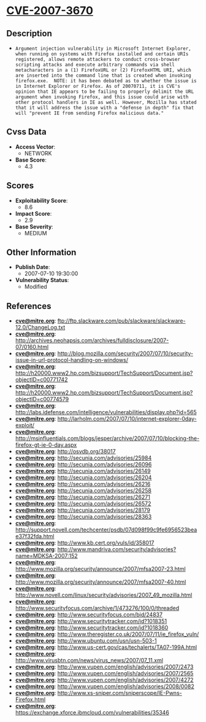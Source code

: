 
# [CVE-2007-3670](https://cve.mitre.org/cgi-bin/cvename.cgi?name=CVE-2007-3670)

## Description

- `Argument injection vulnerability in Microsoft Internet Explorer, when running on systems with Firefox installed and certain URIs registered, allows remote attackers to conduct cross-browser scripting attacks and execute arbitrary commands via shell metacharacters in a (1) FirefoxURL or (2) FirefoxHTML URI, which are inserted into the command line that is created when invoking firefox.exe.  NOTE: it has been debated as to whether the issue is in Internet Explorer or Firefox. As of 20070711, it is CVE's opinion that IE appears to be failing to properly delimit the URL argument when invoking Firefox, and this issue could arise with other protocol handlers in IE as well. However, Mozilla has stated that it will address the issue with a "defense in depth" fix that will "prevent IE from sending Firefox malicious data."`

## Cvss Data

- **Access Vector**:
  - NETWORK
- **Base Score**:
  - 4.3

## Scores

- **Exploitability Score**:
  - 8.6
- **Impact Score**:
  - 2.9
- **Base Severity**:
  - MEDIUM

## Other Information

- **Publish Date**:
  - 2007-07-10 19:30:00
- **Vulnerability Status**:
  - Modified

## References

- **cve@mitre.org**: ftp://ftp.slackware.com/pub/slackware/slackware-12.0/ChangeLog.txt
- **cve@mitre.org**: http://archives.neohapsis.com/archives/fulldisclosure/2007-07/0160.html
- **cve@mitre.org**: http://blog.mozilla.com/security/2007/07/10/security-issue-in-url-protocol-handling-on-windows/
- **cve@mitre.org**: http://h20000.www2.hp.com/bizsupport/TechSupport/Document.jsp?objectID=c00771742
- **cve@mitre.org**: http://h20000.www2.hp.com/bizsupport/TechSupport/Document.jsp?objectID=c00774579
- **cve@mitre.org**: http://labs.idefense.com/intelligence/vulnerabilities/display.php?id=565
- **cve@mitre.org**: http://larholm.com/2007/07/10/internet-explorer-0day-exploit/
- **cve@mitre.org**: http://msinfluentials.com/blogs/jesper/archive/2007/07/10/blocking-the-firefox-gt-ie-0-day.aspx
- **cve@mitre.org**: http://osvdb.org/38017
- **cve@mitre.org**: http://secunia.com/advisories/25984
- **cve@mitre.org**: http://secunia.com/advisories/26096
- **cve@mitre.org**: http://secunia.com/advisories/26149
- **cve@mitre.org**: http://secunia.com/advisories/26204
- **cve@mitre.org**: http://secunia.com/advisories/26216
- **cve@mitre.org**: http://secunia.com/advisories/26258
- **cve@mitre.org**: http://secunia.com/advisories/26271
- **cve@mitre.org**: http://secunia.com/advisories/26572
- **cve@mitre.org**: http://secunia.com/advisories/28179
- **cve@mitre.org**: http://secunia.com/advisories/28363
- **cve@mitre.org**: http://support.novell.com/techcenter/psdb/07d098f99c9fe6956523beae37f32fda.html
- **cve@mitre.org**: http://www.kb.cert.org/vuls/id/358017
- **cve@mitre.org**: http://www.mandriva.com/security/advisories?name=MDKSA-2007:152
- **cve@mitre.org**: http://www.mozilla.org/security/announce/2007/mfsa2007-23.html
- **cve@mitre.org**: http://www.mozilla.org/security/announce/2007/mfsa2007-40.html
- **cve@mitre.org**: http://www.novell.com/linux/security/advisories/2007_49_mozilla.html
- **cve@mitre.org**: http://www.securityfocus.com/archive/1/473276/100/0/threaded
- **cve@mitre.org**: http://www.securityfocus.com/bid/24837
- **cve@mitre.org**: http://www.securitytracker.com/id?1018351
- **cve@mitre.org**: http://www.securitytracker.com/id?1018360
- **cve@mitre.org**: http://www.theregister.co.uk/2007/07/11/ie_firefox_vuln/
- **cve@mitre.org**: http://www.ubuntu.com/usn/usn-503-1
- **cve@mitre.org**: http://www.us-cert.gov/cas/techalerts/TA07-199A.html
- **cve@mitre.org**: http://www.virusbtn.com/news/virus_news/2007/07_11.xml
- **cve@mitre.org**: http://www.vupen.com/english/advisories/2007/2473
- **cve@mitre.org**: http://www.vupen.com/english/advisories/2007/2565
- **cve@mitre.org**: http://www.vupen.com/english/advisories/2007/4272
- **cve@mitre.org**: http://www.vupen.com/english/advisories/2008/0082
- **cve@mitre.org**: http://www.xs-sniper.com/sniperscope/IE-Pwns-Firefox.html
- **cve@mitre.org**: https://exchange.xforce.ibmcloud.com/vulnerabilities/35346
